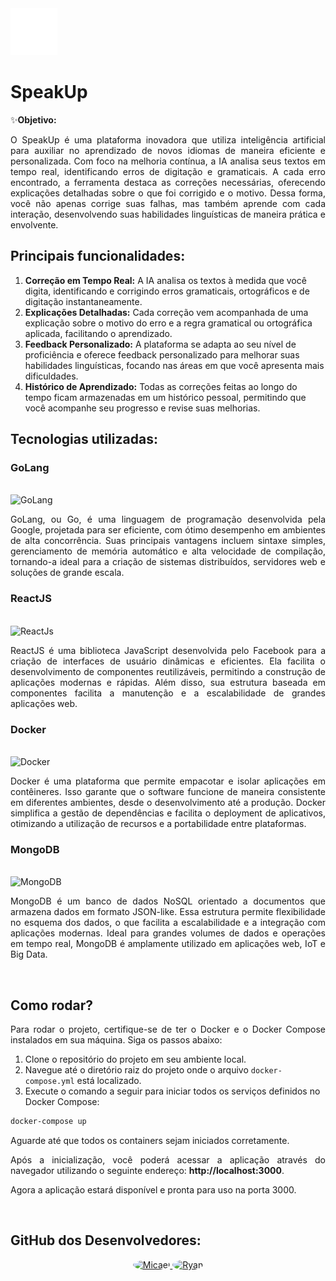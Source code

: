 <img src="./frontend/web/public/logo.png">

# SpeakUp

✨**Objetivo:** 
<p style="text-align: justify;">
O SpeakUp é uma plataforma inovadora que utiliza inteligência artificial para auxiliar no aprendizado de novos idiomas de maneira eficiente e personalizada. 
Com foco na melhoria contínua, a IA analisa seus textos em tempo real, identificando erros de digitação e gramaticais.
A cada erro encontrado, a ferramenta destaca as correções necessárias, oferecendo explicações detalhadas sobre o que foi corrigido e o motivo.
Dessa forma, você não apenas corrige suas falhas, mas também aprende com cada interação, desenvolvendo suas habilidades linguísticas de maneira prática e envolvente.
</p>

## Principais funcionalidades:

1. **Correção em Tempo Real:** A IA analisa os textos à medida que você digita, identificando e corrigindo erros gramaticais, ortográficos e de digitação instantaneamente.
2. **Explicações Detalhadas:** Cada correção vem acompanhada de uma explicação sobre o motivo do erro e a regra gramatical ou ortográfica aplicada, facilitando o aprendizado.
3. **Feedback Personalizado:** A plataforma se adapta ao seu nível de proficiência e oferece feedback personalizado para melhorar suas habilidades linguísticas, focando nas áreas em que você apresenta mais dificuldades.
4. **Histórico de Aprendizado:** Todas as correções feitas ao longo do tempo ficam armazenadas em um histórico pessoal, permitindo que você acompanhe seu progresso e revise suas melhorias.

</p>

## Tecnologias utilizadas:

### GoLang

<br>

<img src="https://go.dev/blog/go-brand/Go-Logo/PNG/Go-Logo_Blue.png" alt="GoLang" width="200">

<br>

<p style="text-align: justify;">
GoLang, ou Go, é uma linguagem de programação desenvolvida pela Google, projetada para ser eficiente, com ótimo desempenho em ambientes de alta concorrência. Suas principais vantagens incluem sintaxe simples, gerenciamento de memória automático e alta velocidade de compilação, tornando-a ideal para a criação de sistemas distribuídos, servidores web e soluções de grande escala.
</p>

### ReactJS

<br>

<img src="https://upload.wikimedia.org/wikipedia/commons/thumb/a/a7/React-icon.svg/862px-React-icon.svg.png" alt="ReactJs" width="150">

<br>

<p style="text-align: justify;">
ReactJS é uma biblioteca JavaScript desenvolvida pelo Facebook para a criação de interfaces de usuário dinâmicas e eficientes. Ela facilita o desenvolvimento de componentes reutilizáveis, permitindo a construção de aplicações modernas e rápidas. Além disso, sua estrutura baseada em componentes facilita a manutenção e a escalabilidade de grandes aplicações web.
</p>

### Docker

<br>

<img src="https://cdn4.iconfinder.com/data/icons/logos-and-brands/512/97_Docker_logo_logos-512.png" alt="Docker" width="200">

<br>

<p style="text-align: justify;">
Docker é uma plataforma que permite empacotar e isolar aplicações em contêineres. Isso garante que o software funcione de maneira consistente em diferentes ambientes, desde o desenvolvimento até a produção. Docker simplifica a gestão de dependências e facilita o deployment de aplicativos, otimizando a utilização de recursos e a portabilidade entre plataformas.
</p>

### MongoDB

<br>

<img src="https://upload.wikimedia.org/wikipedia/commons/thumb/9/93/MongoDB_Logo.svg/1200px-MongoDB_Logo.svg.png" alt="MongoDB" width="200">

<br>

<p style="text-align: justify;">
MongoDB é um banco de dados NoSQL orientado a documentos que armazena dados em formato JSON-like. Essa estrutura permite flexibilidade no esquema dos dados, o que facilita a escalabilidade e a integração com aplicações modernas. Ideal para grandes volumes de dados e operações em tempo real, MongoDB é amplamente utilizado em aplicações web, IoT e Big Data.
</p>

<br>

## Como rodar?

<p style="text-align: justify;">
Para rodar o projeto, certifique-se de ter o Docker e o Docker Compose instalados em sua máquina. Siga os passos abaixo:

1. Clone o repositório do projeto em seu ambiente local.
2. Navegue até o diretório raiz do projeto onde o arquivo `docker-compose.yml` está localizado.
3. Execute o comando a seguir para iniciar todos os serviços definidos no Docker Compose:

```bash
docker-compose up
```
Aguarde até que todos os containers sejam iniciados corretamente.

<p style="text-align: justify;"> Após a inicialização, você poderá acessar a aplicação através do navegador utilizando o seguinte endereço: <strong>http://localhost:3000</strong>. </p> <p style="text-align: justify;"> Agora a aplicação estará disponível e pronta para uso na porta 3000. </p>

<br>

## GitHub dos Desenvolvedores:

<div align="center">
  <a href="https://github.com/eu-micaeu" target="_blank">
    <img src="https://avatars.githubusercontent.com/u/69124656?v=4" alt="Micael" width="100" style="border-radius: 50%;">
  </a>
  <a href="https://github.com/ryanmiura" target="_blank">
    <img src="https://avatars.githubusercontent.com/u/57397826?v=4" alt="Ryan" width="100" style="border-radius: 50%;">
  </a>
</div>



